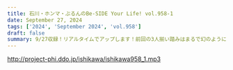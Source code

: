 ```yaml
---
title: 石川・ホンマ・ぶるんのBe-SIDE Your Life! vol.958-1
date: September 27, 2024
tags: ['2024', 'September 2024', 'vol.958']
draft: false
summary: 9/27収録！リアルタイムでアップします！前回の3人揃い踏みはまるで幻のように…
---
```


http://project-phi.ddo.jp/ishikawa/ishikawa958_1.mp3